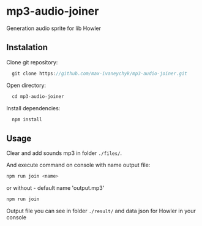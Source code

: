 # mp3-audio-joiner
Generation audio sprite for lib Howler

## Instalation
  Clone git repository:
```javascript
  git clone https://github.com/max-ivaneychyk/mp3-audio-joiner.git
```
Open directory:
```javascript
  cd mp3-audio-joiner
```
  Install dependencies:
```javascript
  npm install
```

## Usage

Clear and add sounds mp3 in folder `./files/`.

And execute command on console with name output file:
```javascript
npm run join <name> 
```  
  or without - default name 'output.mp3'
```javascript
npm run join 
```  
  
Output file you can see in folder `./result/` and data json for Howler in your console





